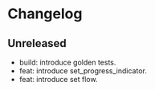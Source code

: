 # Changelog

## Unreleased

* build: introduce golden tests.
* feat: introduce set_progress_indicator.
* feat: introduce set flow.
